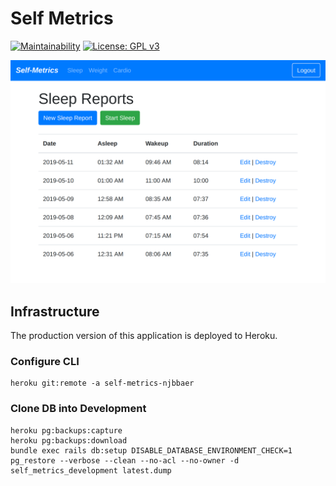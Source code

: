 # Self Metrics

[![Maintainability](https://api.codeclimate.com/v1/badges/97d3f6de5aca55f1f21b/maintainability)](https://codeclimate.com/github/njbbaer/self-metrics/maintainability)
[![License: GPL v3](https://img.shields.io/badge/License-GPLv3-blue.svg)](https://www.gnu.org/licenses/gpl-3.0)

![self-metrics-screenshot](/app/assets/images/self-metrics.png)

## Infrastructure
The production version of this application is deployed to Heroku.

### Configure CLI
```
heroku git:remote -a self-metrics-njbbaer
```

### Clone DB into Development
```
heroku pg:backups:capture
heroku pg:backups:download
bundle exec rails db:setup DISABLE_DATABASE_ENVIRONMENT_CHECK=1
pg_restore --verbose --clean --no-acl --no-owner -d self_metrics_development latest.dump
```